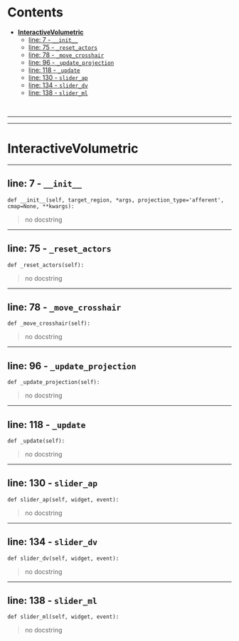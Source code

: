 



Contents
========

* [**InteractiveVolumetric**](#interactivevolumetric)
	* [line: 7 - `__init__`](#line-7---__init__)
	* [line: 75 - `_reset_actors`](#line-75---_reset_actors)
	* [line: 78 - `_move_crosshair`](#line-78---_move_crosshair)
	* [line: 96 - `_update_projection`](#line-96---_update_projection)
	* [line: 118 - `_update`](#line-118---_update)
	* [line: 130 - `slider_ap`](#line-130---slider_ap)
	* [line: 134 - `slider_dv`](#line-134---slider_dv)
	* [line: 138 - `slider_ml`](#line-138---slider_ml)


&nbsp;

--------

--------
# **InteractiveVolumetric**




--------
## line: 7 - `__init__`
  
```  
def __init__(self, target_region, *args, projection_type='afferent', cmap=None, **kwargs):
```


>  no docstring

--------
## line: 75 - `_reset_actors`
  
```  
def _reset_actors(self):
```


>  no docstring

--------
## line: 78 - `_move_crosshair`
  
```  
def _move_crosshair(self):
```


>  no docstring

--------
## line: 96 - `_update_projection`
  
```  
def _update_projection(self):
```


>  no docstring

--------
## line: 118 - `_update`
  
```  
def _update(self):
```


>  no docstring

--------
## line: 130 - `slider_ap`
  
```  
def slider_ap(self, widget, event):
```


>  no docstring

--------
## line: 134 - `slider_dv`
  
```  
def slider_dv(self, widget, event):
```


>  no docstring

--------
## line: 138 - `slider_ml`
  
```  
def slider_ml(self, widget, event):
```


>  no docstring